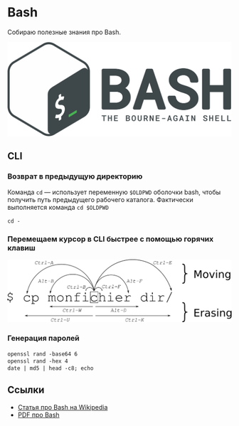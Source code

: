 # Bash

Собираю полезные знания про Bash.

![Bash](bash.png)

## CLI

### Возврат в предыдущую директорию

Команда `cd` — использует переменную `$OLDPWD` оболочки bash, чтобы получить путь предыдущего рабочего каталога. Фактически выполняется команда `cd $OLDPWD`

```
cd -
```

### Перемещаем курсор в CLI быстрее с помощью горячих клавиш

![Перемещаем курсор в CLI быстрее с помощью горячих клавиш](moving_cli.png)

### Генерация паролей

```
openssl rand -base64 6
openssl rand -hex 4
date | md5 | head -c8; echo
```

## Ссылки

* [Статья про Bash на Wikipedia](https://ru.wikipedia.org/wiki/Bash)
* [PDF про Bash](bash.pdf)
